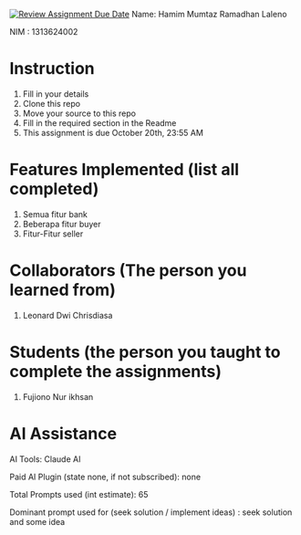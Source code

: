 [![Review Assignment Due Date](https://classroom.github.com/assets/deadline-readme-button-22041afd0340ce965d47ae6ef1cefeee28c7c493a6346c4f15d667ab976d596c.svg)](https://classroom.github.com/a/SCVt0OYF)
Name: Hamim Mumtaz Ramadhan Laleno

NIM : 1313624002

# Instruction

1. Fill in your details
2. Clone this repo
3. Move your source to this repo
4. Fill in the required section in the Readme
5. This assignment is due October 20th, 23:55 AM

# Features Implemented (list all completed)

1. Semua fitur bank
2. Beberapa fitur buyer
3. Fitur-Fitur seller

# Collaborators (The person you learned from)

1. Leonard Dwi Chrisdiasa

# Students (the person you taught to complete the assignments)

1. Fujiono Nur ikhsan

# AI Assistance

AI Tools: Claude AI

Paid AI Plugin (state none, if not subscribed): none

Total Prompts used (int estimate): 65

Dominant prompt used for (seek solution / implement ideas) : seek solution and some idea
